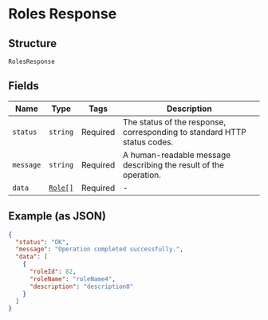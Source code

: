 
# Roles Response

## Structure

`RolesResponse`

## Fields

| Name | Type | Tags | Description |
|  --- | --- | --- | --- |
| `status` | `string` | Required | The status of the response, corresponding to standard HTTP status codes. |
| `message` | `string` | Required | A human-readable message describing the result of the operation. |
| `data` | [`Role[]`](../../doc/models/role.md) | Required | - |

## Example (as JSON)

```json
{
  "status": "OK",
  "message": "Operation completed successfully.",
  "data": [
    {
      "roleId": 82,
      "roleName": "roleName4",
      "description": "description0"
    }
  ]
}
```

